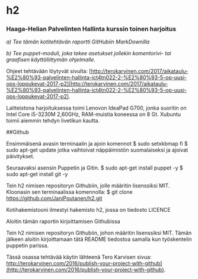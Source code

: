 # h2
### Haaga-Helian Palvelinten Hallinta kurssin toinen harjoitus

_a) Tee tämän kotitehtävän raportti GitHubiin MarkDownilla_

_b) Tee puppet-moduli, joka tekee asetukset jollekin komentorivi- tai graafisen käyttöliittymän ohjelmalle._

Ohjeet tehtävään löytyvät sivulta: [http://terokarvinen.com/2017/aikataulu-%E2%80%93-palvelinten-hallinta-ict4tn022-2-%E2%80%93-5-op-uusi-ops-loppukevat-2017-p2](http://terokarvinen.com/2017/aikataulu-%E2%80%93-palvelinten-hallinta-ict4tn022-2-%E2%80%93-5-op-uusi-ops-loppukevat-2017-p2).

Laitteistona harjoituksessa toimi Lenovon IdeaPad G700, jonka suoritin on Intel Core i5-3230M 2,60GHz, RAM-muistia koneessa on 8 Gt. Xubuntu toimii aiemmin tehdyn livetikun kautta.

##Github

Ensimmäisenä avasin terminaalin ja ajoin komennot
   $ sudo setxkbmap fi
   $ sudo apt-get update
jotka vaihtoivat näppäimistön suomalaiseksi ja ajoivat päivitykset.

Seuraavaksi asensin Puppetin ja Gitin.
  $ sudo apt-get install puppet -y
  $ sudo apt-get install git -y

Tein h2 nimisen repositoryn Githubiin, jolle määritin lisenssiksi MIT. Kloonasin sen terminaalissa komennolla:
   $ git clone https://github.com/JaniPoutanen/h2.git

Kotihakemistooni ilmestyi hakemisto h2, jossa on tiedosto LICENCE

Aloitin tämän raportin kirjoittamisen Githubissa




Tein h2 nimisen repositoryn Githubiin, johon määritin lisenssiksi MIT. Tämän jälkeen aloitin kirjoittamaan tätä README tiedostoa samalla kun työskentelin puppetin parissa.






Tässä osassa tehtävää käytin lähteenä Tero Karvisen sivua: http://terokarvinen.com/2016/publish-your-project-with-github](http://terokarvinen.com/2016/publish-your-project-with-github).
